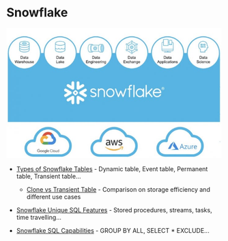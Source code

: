 # Snowflake
<p align=center>
  <img src="https://github.com/b-knd/data-engineering-notes/blob/main/Snowflake/media/snowflake.jpg">
</p>

- [Types of Snowflake Tables](https://github.com/b-knd/data-engineering-notes/blob/main/Snowflake/Tables.md) - Dynamic table, Event table, Permanent table, Transient table...
  - [Clone vs Transient Table](https://github.com/b-knd/data-engineering-notes/blob/main/Snowflake/Clone%20vs%20Transient%20Table.md) - Comparison on storage efficiency and different use cases
 
- [Snowflake Unique SQL Features](https://github.com/b-knd/data-engineering-notes/blob/main/Snowflake/Unique%20SQL%20Features.md) - Stored procedures, streams, tasks, time travelling...

- [Snowflake SQL Capabilities](https://github.com/b-knd/data-engineering-notes/blob/main/Snowflake/Snowflake%20SQL%20Capabilities.md) - GROUP BY ALL, SELECT * EXCLUDE...
